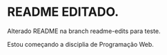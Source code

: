 # README EDITADO.

Alterado README na branch readme-edits para teste.

Estou começando a disciplia de Programação Web.
